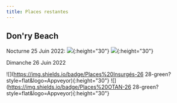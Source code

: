 ```yaml
---
title: Places restantes
---
```


## Don'ry Beach
Nocturne 25 Juin 2022:       ![](https://img.shields.io/badge/Places%20Insurgés-29-green?style=flat&logo=Appveyor){:height="30"}
![](https://img.shields.io/badge/Places%20OTAN-28-green?style=flat&logo=Appveyor){:height="30"}

Dimanche 26 Juin 2022

![](https://img.shields.io/badge/Places%20Insurgés-26 28-green?style=flat&logo=Appveyor){:height="30"}
![](https://img.shields.io/badge/Places%20OTAN-26 28-green?style=flat&logo=Appveyor){:height="30"}
